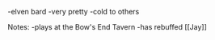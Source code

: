 -elven bard
-very pretty
-cold to others

Notes:
-plays at the Bow's End Tavern
-has rebuffed [[Jay]] 